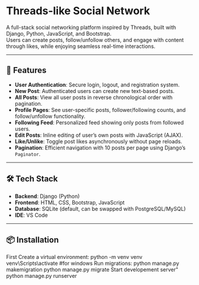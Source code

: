 # Threads-like Social Network

A full-stack social networking platform inspired by Threads, built with Django, Python, JavaScript, and Bootstrap.  
Users can create posts, follow/unfollow others, and engage with content through likes, while enjoying seamless real-time interactions.

---

## 🚀 Features
- **User Authentication**: Secure login, logout, and registration system.
- **New Post**: Authenticated users can create new text-based posts.
- **All Posts**: View all user posts in reverse chronological order with pagination.
- **Profile Pages**: See user-specific posts, follower/following counts, and follow/unfollow functionality.
- **Following Feed**: Personalized feed showing only posts from followed users.
- **Edit Posts**: Inline editing of user’s own posts with JavaScript (AJAX).
- **Like/Unlike**: Toggle post likes asynchronously without page reloads.
- **Pagination**: Efficient navigation with 10 posts per page using Django’s `Paginator`.

---

## 🛠️ Tech Stack
- **Backend**: Django (Python)
- **Frontend**: HTML, CSS, Bootstrap, JavaScript
- **Database**: SQLite (default, can be swapped with PostgreSQL/MySQL)
- **IDE**: VS Code

---

## 📦 Installation
First Create a virtual environment: python -m venv venv venv\Scripts\activate #for windows
Run migrations: python manage.py makemigration python manage.py migrate
Start developement server" python manage.py runserver

